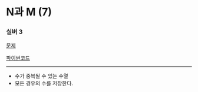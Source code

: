 # N과 M (7)
### 실버 3
[문제](https://www.acmicpc.net/problem/15656)

[파이썬코드](15656.py)

---

- 수가 중복될 수 있는 수열
- 모든 경우의 수를 저장한다.